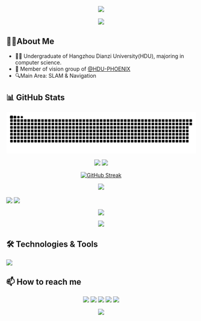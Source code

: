 <p align="center">
<img src="https://capsule-render.vercel.app/api?type=waving&color=timeGradient&height=300&&section=header&text=HI%20THERE!&fontSize=90&fontAlign=50&fontAlignY=30&desc=I%20am%20HDA27!&descAlign=50&descSize=30&descAlignY=60&animation=twinkling">
</p>

<p align="center">
<img src="https://readme-typing-svg.demolab.com?font=Orbitron&size=25&pause=1000&center=true&vCenter=true&random=false&width=600&lines=Hello+World!;Welcome+to+my+GitHub+profile+page!" />
</p>

## 🧑‍💻About Me

- 👨‍🎓 Undergraduate of Hangzhou Dianzi University(HDU), majoring in computer science.
- 👥 Member of vision group of [@HDU-PHOENIX](https://github.com/HDU-PHOENIX)
- 🔍Main Area: SLAM & Navigation

## 📊 GitHub Stats

<p align="center">
<picture>
  <source media="(prefers-color-scheme: dark)" srcset="https://raw.githubusercontent.com/HDAleo/HDAleo/output/github-contribution-grid-snake-dark.svg">
  <source media="(prefers-color-scheme: light)" srcset="https://raw.githubusercontent.com/HDAleo/HDAleo/output/github-contribution-grid-snake.svg">
  <img alt="github contribution grid snake animation" src="https://raw.githubusercontent.com/HDAleo/HDAleo/output/github-contribution-grid-snake.svg">
</picture>
</p>

<div align="center">
<span>  </span>
<img height="170px" src="https://github-readme-stats.vercel.app/api?username=HDAleo&theme=transparent" /><span>  </span><img height="170px" src="https://github-readme-stats.vercel.app/api/top-langs/?username=HDAleo&layout=compact&langs_count=8&theme=transparent" />
<span>  </span>
</div>

<p align="center">
<a href="https://git.io/streak-stats"><img width=400 src="https://github-readme-streak-stats-seven-rho.vercel.app?user=HDAleo&theme=transparent&hide_border=true" alt="GitHub Streak" /></a>
</p>

<p align="center">
<a href="https://github.com/Ashutosh00710/github-readme-activity-graph"><img width=800 src="https://github-readme-activity-graph-dun.vercel.app/graph?username=HDAleo&theme=github-compact&hide_border=true&area=true" /></a>
</p>

</div>
<img align="center" src="https://github-readme-stats.vercel.app/api/wakatime?username=HDA&theme=transparent&hide_border=true&layout=compact&langs_count=10" />
<img align="center" src="https://github-readme-stats.vercel.app/api/top-langs/?username=HDAleo&theme=transparent&hide_border=true&layout=donut-vertical&langs_count=5" />

<p align="center">
<img align="center" src="https://komarev.com/ghpvc/?username=HDAleo&abbreviated=true&color=blue" />
</p>

<p align="center">
<a href="https://wakatime.com/@6c4ab80f-b2c9-4a51-a122-2e2c76231417"><img src="https://wakatime.com/badge/user/6c4ab80f-b2c9-4a51-a122-2e2c76231417.svg" /></a>
</p>

## 🛠️ Technologies & Tools

<img align="center" src="https://skillicons.dev/icons?i=c,cpp,py,opencv,matlab,linux,bash,pytorch,anaconda,ros,md,docker,raspberrypi,ps,pr&theme=light" />

## 📫 How to reach me

<p align="center">
<a href="https://http://hdaleo.site"><img src="https://img.shields.io/badge/Blog-HDAleo-blue?logo=blog" /></a>
<a href="https://github.com/HDAleo"><img src="https://img.shields.io/badge/GitHub-HDAleo-blue?logo=github" /></a>
<a href="https://space.bilibili.com/37541997"><img src="https://img.shields.io/badge/哔哩哔哩-HDA_-blue?logo=bilibili" /></a>
<img src="https://img.shields.io/badge/QQ-919418984-blue?logo=qq" />
<img src="https://img.shields.io/badge/email-lihaoda27@outlook.com-blue?logo=e-mail" />

</p>

<p align="center">
<img src="https://capsule-render.vercel.app/api?type=waving&color=timeGradient&height=300&&section=footer&text=EOF!&fontSize=90&fontAlign=50&fontAlignY=70&desc=Hope%20your%20program%20is%20bug-free!&descAlign=50&descSize=30&descAlignY=40&animation=twinkling">
</p>
